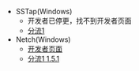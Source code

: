 * SSTap(Windows)
	* 开发者已停更，找不到开发者页面
	* [分流1](https://share.weiyun.com/vpfkZGqL)
* Netch(Windows)
	* [开发者页面](https://github.com/NetchX/Netch/releases)
	* [分流1 1.5.1](https://share.weiyun.com/dWNltVHY)
